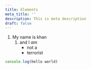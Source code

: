```yaml
---
title: Elements
meta_title: ''
description: This is meta description
draft: false
---
```

1. My name is khan
   1. and I *am*
      * not a
      * terrorist

```javascript
console.log(hello world)

```
